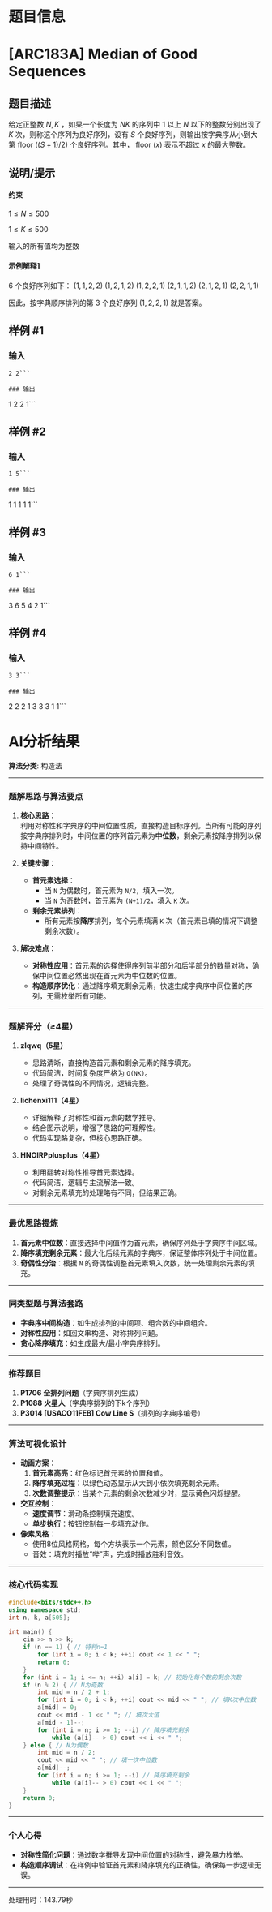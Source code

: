 # 题目信息

# [ARC183A] Median of Good Sequences

## 题目描述

给定正整数 $N,K$ ，如果一个长度为 $NK$ 的序列中 $1$ 以上 $N$ 以下的整数分别出现了 $K$ 次，则称这个序列为良好序列，设有 $S$ 个良好序列，则输出按字典序从小到大第  floor $((S+1)/2)$ 个良好序列。其中， floor $(x)$ 表示不超过 $x$ 的最大整数。

## 说明/提示

#### 约束

 $1≤N≤500$ 

 $1≤K≤500$ 

输入的所有值均为整数

#### 示例解释1

 $6$ 个良好序列如下：
 $(1,1,2,2)$ 
 $(1,2,1,2)$ 
 $(1,2,2,1)$ 
 $(2,1,1,2)$
 $(2,1,2,1)$
 $(2,2,1,1)$ 
 
因此，按字典顺序排列的第 $3$ 个良好序列 $(1,2,2,1)$ 就是答案。

## 样例 #1

### 输入

```
2 2```

### 输出

```
1 2 2 1```

## 样例 #2

### 输入

```
1 5```

### 输出

```
1 1 1 1 1```

## 样例 #3

### 输入

```
6 1```

### 输出

```
3 6 5 4 2 1```

## 样例 #4

### 输入

```
3 3```

### 输出

```
2 2 2 1 3 3 3 1 1```

# AI分析结果



**算法分类**: 构造法

---

### **题解思路与算法要点**
1. **核心思路**：  
   利用对称性和字典序的中间位置性质，直接构造目标序列。当所有可能的序列按字典序排列时，中间位置的序列首元素为**中位数**，剩余元素按降序排列以保持中间特性。

2. **关键步骤**：
   - **首元素选择**：
     - 当 `N` 为偶数时，首元素为 `N/2`，填入一次。
     - 当 `N` 为奇数时，首元素为 `(N+1)/2`，填入 `K` 次。
   - **剩余元素排列**：
     - 所有元素按**降序**排列，每个元素填满 `K` 次（首元素已填的情况下调整剩余次数）。

3. **解决难点**：
   - **对称性应用**：首元素的选择使得序列前半部分和后半部分的数量对称，确保中间位置必然出现在首元素为中位数的位置。
   - **构造顺序优化**：通过降序填充剩余元素，快速生成字典序中间位置的序列，无需枚举所有可能。

---

### **题解评分（≥4星）**
1. **zlqwq（5星）**  
   - 思路清晰，直接构造首元素和剩余元素的降序填充。
   - 代码简洁，时间复杂度严格为 `O(NK)`。
   - 处理了奇偶性的不同情况，逻辑完整。

2. **lichenxi111（4星）**  
   - 详细解释了对称性和首元素的数学推导。
   - 结合图示说明，增强了思路的可理解性。
   - 代码实现略复杂，但核心思路正确。

3. **HNOIRPplusplus（4星）**  
   - 利用翻转对称性推导首元素选择。
   - 代码简洁，逻辑与主流解法一致。
   - 对剩余元素填充的处理略有不同，但结果正确。

---

### **最优思路提炼**
1. **首元素中位数**：直接选择中间值作为首元素，确保序列处于字典序中间区域。
2. **降序填充剩余元素**：最大化后续元素的字典序，保证整体序列处于中间位置。
3. **奇偶性分治**：根据 `N` 的奇偶性调整首元素填入次数，统一处理剩余元素的填充。

---

### **同类型题与算法套路**
- **字典序中间构造**：如生成排列的中间项、组合数的中间组合。
- **对称性应用**：如回文串构造、对称排列问题。
- **贪心降序填充**：如生成最大/最小字典序排列。

---

### **推荐题目**
1. **P1706 全排列问题**（字典序排列生成）  
2. **P1088 火星人**（字典序排列的下k个序列）  
3. **P3014 [USACO11FEB] Cow Line S**（排列的字典序编号）

---

### **算法可视化设计**
- **动画方案**：
  1. **首元素高亮**：红色标记首元素的位置和值。
  2. **降序填充过程**：以绿色动态显示从大到小依次填充剩余元素。
  3. **次数调整提示**：当某个元素的剩余次数减少时，显示黄色闪烁提醒。
- **交互控制**：
  - **速度调节**：滑动条控制填充速度。
  - **单步执行**：按钮控制每一步填充动作。
- **像素风格**：
  - 使用8位风格网格，每个方块表示一个元素，颜色区分不同数值。
  - 音效：填充时播放“哔”声，完成时播放胜利音效。

---

### **核心代码实现**
```cpp
#include<bits/stdc++.h>
using namespace std;
int n, k, a[505];

int main() {
    cin >> n >> k;
    if (n == 1) { // 特判n=1
        for (int i = 0; i < k; ++i) cout << 1 << " ";
        return 0;
    }
    for (int i = 1; i <= n; ++i) a[i] = k; // 初始化每个数的剩余次数
    if (n % 2) { // N为奇数
        int mid = n / 2 + 1;
        for (int i = 0; i < k; ++i) cout << mid << " "; // 填K次中位数
        a[mid] = 0;
        cout << mid - 1 << " "; // 填次大值
        a[mid - 1]--;
        for (int i = n; i >= 1; --i) // 降序填充剩余
            while (a[i]-- > 0) cout << i << " ";
    } else { // N为偶数
        int mid = n / 2;
        cout << mid << " "; // 填一次中位数
        a[mid]--;
        for (int i = n; i >= 1; --i) // 降序填充剩余
            while (a[i]-- > 0) cout << i << " ";
    }
    return 0;
}
```

---

### **个人心得**
- **对称性简化问题**：通过数学推导发现中间位置的对称性，避免暴力枚举。
- **构造顺序调试**：在样例中验证首元素和降序填充的正确性，确保每一步逻辑无误。

---
处理用时：143.79秒